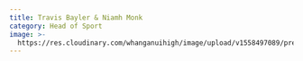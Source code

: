 ```yaml
---
title: Travis Bayler & Niamh Monk
category: Head of Sport
image: >-
  https://res.cloudinary.com/whanganuihigh/image/upload/v1558497089/prefects/Heads_of_Sports_-Travis_Bayler_Niamh_Monk_4.jpg
---
```


